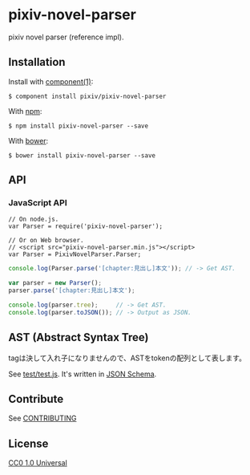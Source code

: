 # pixiv-novel-parser

  pixiv novel parser (reference impl).

## Installation

  Install with [component(1)](http://component.io):

    $ component install pixiv/pixiv-novel-parser

  With [npm](https://www.npmjs.org):

    $ npm install pixiv-novel-parser --save

  With [bower](http://bower.io):

    $ bower install pixiv-novel-parser --save

## API

### JavaScript API

```
// On node.js.
var Parser = require('pixiv-novel-parser');

// Or on Web browser.
// <script src="pixiv-novel-parser.min.js"></script>
var Parser = PixivNovelParser.Parser;
```

```javascript
console.log(Parser.parse('[chapter:見出し]本文')); // -> Get AST.
```

```javascript
var parser = new Parser();
parser.parse('[chapter:見出し]本文');

console.log(parser.tree);     // -> Get AST.
console.log(parser.toJSON()); // -> Output as JSON.
```

## AST (Abstract Syntax Tree)

  tagは決して入れ子になりませんので、ASTをtokenの配列として表します。

  See [test/test.js](test/test.js). It's written in [JSON Schema](http://json-schema.org).

## Contribute

See [CONTRIBUTING](CONTRIBUTING.md)

## License

[CC0 1.0 Universal](LICENSE)
